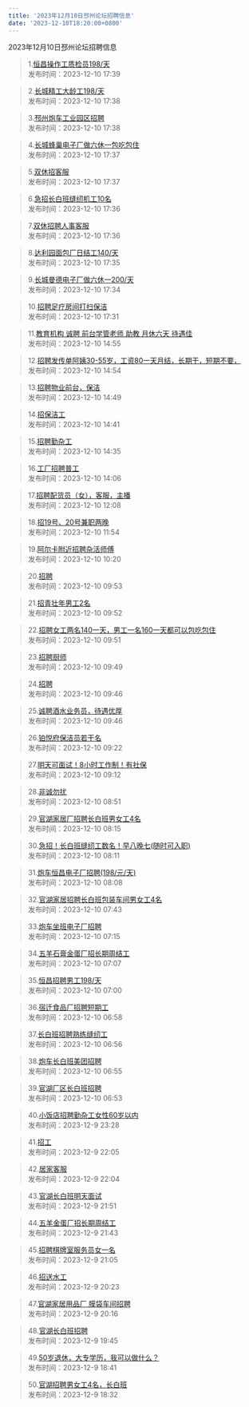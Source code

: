 ```yaml
---
title: '2023年12月10日邳州论坛招聘信息'
date: '2023-12-10T18:20:00+0800'
---
```

2023年12月10日邳州论坛招聘信息
<!--more-->
>1.[恒昌操作工质检员198/天](https://www.pzzc.net/forum.php?mod=viewthread&tid=10375616)<br>
>发布时间：2023-12-10 17:39

>2.[长城精工大龄工198/天](https://www.pzzc.net/forum.php?mod=viewthread&tid=10375615)<br>
>发布时间：2023-12-10 17:38

>3.[邳州炮车工业园区招聘](https://www.pzzc.net/forum.php?mod=viewthread&tid=10375614)<br>
>发布时间：2023-12-10 17:38

>4.[长城蜂巢电子厂做六休一包吃包住](https://www.pzzc.net/forum.php?mod=viewthread&tid=10375613)<br>
>发布时间：2023-12-10 17:37

>5.[双休招客服](https://www.pzzc.net/forum.php?mod=viewthread&tid=10375612)<br>
>发布时间：2023-12-10 17:37

>6.[急招长白班缝纫机工10名](https://www.pzzc.net/forum.php?mod=viewthread&tid=10375611)<br>
>发布时间：2023-12-10 17:36

>7.[双休招聘人事客服](https://www.pzzc.net/forum.php?mod=viewthread&tid=10375610)<br>
>发布时间：2023-12-10 17:36

>8.[达利园面包厂日结工140/天](https://www.pzzc.net/forum.php?mod=viewthread&tid=10375609)<br>
>发布时间：2023-12-10 17:35

>9.[长城曼德电子厂做六休一200/天](https://www.pzzc.net/forum.php?mod=viewthread&tid=10375608)<br>
>发布时间：2023-12-10 17:34

>10.[招聘足疗房间打扫保洁](https://www.pzzc.net/forum.php?mod=viewthread&tid=10375607)<br>
>发布时间：2023-12-10 17:31

>11.[教育机构 诚聘 前台学管老师 助教 月休六天 待遇佳](https://www.pzzc.net/forum.php?mod=viewthread&tid=10375584)<br>
>发布时间：2023-12-10 14:55

>12.[招聘发传单阿姨30-55岁，工资80一天月结，长期干，短期不要，](https://www.pzzc.net/forum.php?mod=viewthread&tid=10375583)<br>
>发布时间：2023-12-10 14:54

>13.[招聘物业前台，保洁](https://www.pzzc.net/forum.php?mod=viewthread&tid=10375581)<br>
>发布时间：2023-12-10 14:49

>14.[招保洁工](https://www.pzzc.net/forum.php?mod=viewthread&tid=10375580)<br>
>发布时间：2023-12-10 14:41

>15.[招聘勤杂工](https://www.pzzc.net/forum.php?mod=viewthread&tid=10375579)<br>
>发布时间：2023-12-10 14:35

>16.[工厂招聘普工](https://www.pzzc.net/forum.php?mod=viewthread&tid=10375575)<br>
>发布时间：2023-12-10 14:06

>17.[招聘配货员（女），客服，主播](https://www.pzzc.net/forum.php?mod=viewthread&tid=10375568)<br>
>发布时间：2023-12-10 12:08

>18.[招19号、20号兼职两晚](https://www.pzzc.net/forum.php?mod=viewthread&tid=10375567)<br>
>发布时间：2023-12-10 11:54

>19.[阿尔卡附近招聘杂活师傅](https://www.pzzc.net/forum.php?mod=viewthread&tid=10375551)<br>
>发布时间：2023-12-10 10:20

>20.[招聘](https://www.pzzc.net/forum.php?mod=viewthread&tid=10375549)<br>
>发布时间：2023-12-10 09:53

>21.[招青壮年男工2名](https://www.pzzc.net/forum.php?mod=viewthread&tid=10375548)<br>
>发布时间：2023-12-10 09:52

>22.[招聘女工两名140一天，男工一名160一天都可以包吃包住](https://www.pzzc.net/forum.php?mod=viewthread&tid=10375547)<br>
>发布时间：2023-12-10 09:51

>23.[招聘厨师](https://www.pzzc.net/forum.php?mod=viewthread&tid=10375546)<br>
>发布时间：2023-12-10 09:49

>24.[招聘](https://www.pzzc.net/forum.php?mod=viewthread&tid=10375544)<br>
>发布时间：2023-12-10 09:46

>25.[诚聘酒水业务员，待遇优厚](https://www.pzzc.net/forum.php?mod=viewthread&tid=10375543)<br>
>发布时间：2023-12-10 09:46

>26.[铂悦府保洁员若干名](https://www.pzzc.net/forum.php?mod=viewthread&tid=10375537)<br>
>发布时间：2023-12-10 09:22

>27.[明天可面试！8小时工作制！有社保](https://www.pzzc.net/forum.php?mod=viewthread&tid=10375535)<br>
>发布时间：2023-12-10 09:12

>28.[非诚勿扰](https://www.pzzc.net/forum.php?mod=viewthread&tid=10375529)<br>
>发布时间：2023-12-10 08:51

>29.[官湖家居厂招聘长白班男女工4名](https://www.pzzc.net/forum.php?mod=viewthread&tid=10375520)<br>
>发布时间：2023-12-10 08:15

>30.[急招！长白班缝纫工数名！早八晚七(随时可入职)](https://www.pzzc.net/forum.php?mod=viewthread&tid=10375518)<br>
>发布时间：2023-12-10 08:11

>31.[炮车恒昌电子厂招聘(198/元/天)](https://www.pzzc.net/forum.php?mod=viewthread&tid=10375517)<br>
>发布时间：2023-12-10 08:08

>32.[官湖家居招聘长白班包装车间男女工4名](https://www.pzzc.net/forum.php?mod=viewthread&tid=10375510)<br>
>发布时间：2023-12-10 07:43

>33.[炮车坐班电子厂招聘](https://www.pzzc.net/forum.php?mod=viewthread&tid=10375505)<br>
>发布时间：2023-12-10 07:15

>34.[五羊石膏金蛋厂招长期周结工](https://www.pzzc.net/forum.php?mod=viewthread&tid=10375503)<br>
>发布时间：2023-12-10 07:07

>35.[恒昌招聘男工198/天](https://www.pzzc.net/forum.php?mod=viewthread&tid=10375502)<br>
>发布时间：2023-12-10 07:00

>36.[宿迁食品厂招聘短期工](https://www.pzzc.net/forum.php?mod=viewthread&tid=10375499)<br>
>发布时间：2023-12-10 06:58

>37.[长白班招聘熟练缝纫工](https://www.pzzc.net/forum.php?mod=viewthread&tid=10375498)<br>
>发布时间：2023-12-10 06:56

>38.[炮车长白班美团招聘](https://www.pzzc.net/forum.php?mod=viewthread&tid=10375497)<br>
>发布时间：2023-12-10 06:55

>39.[官湖厂区长白班招聘](https://www.pzzc.net/forum.php?mod=viewthread&tid=10375496)<br>
>发布时间：2023-12-10 06:53

>40.[小饭店招聘勤杂工女性60岁以内](https://www.pzzc.net/forum.php?mod=viewthread&tid=10375484)<br>
>发布时间：2023-12-9 23:28

>41.[招工](https://www.pzzc.net/forum.php?mod=viewthread&tid=10375478)<br>
>发布时间：2023-12-9 22:05

>42.[居家客服](https://www.pzzc.net/forum.php?mod=viewthread&tid=10375477)<br>
>发布时间：2023-12-9 22:04

>43.[官湖长白班明天面试](https://www.pzzc.net/forum.php?mod=viewthread&tid=10375475)<br>
>发布时间：2023-12-9 21:51

>44.[五羊金蛋厂招长期周结工](https://www.pzzc.net/forum.php?mod=viewthread&tid=10375474)<br>
>发布时间：2023-12-9 21:43

>45.[招聘棋牌室服务员女一名](https://www.pzzc.net/forum.php?mod=viewthread&tid=10375472)<br>
>发布时间：2023-12-9 21:05

>46.[招送水工](https://www.pzzc.net/forum.php?mod=viewthread&tid=10375459)<br>
>发布时间：2023-12-9 20:23

>47.[官湖家居用品厂
膜袋车间招聘](https://www.pzzc.net/forum.php?mod=viewthread&tid=10375457)<br>
>发布时间：2023-12-9 20:16

>48.[官湖长白班招聘](https://www.pzzc.net/forum.php?mod=viewthread&tid=10375454)<br>
>发布时间：2023-12-9 19:45

>49.[50岁退休，大专学历，我可以做什么？](https://www.pzzc.net/forum.php?mod=viewthread&tid=10375443)<br>
>发布时间：2023-12-9 18:41

>50.[官湖招聘男女工4名，长白班](https://www.pzzc.net/forum.php?mod=viewthread&tid=10375441)<br>
>发布时间：2023-12-9 18:32

